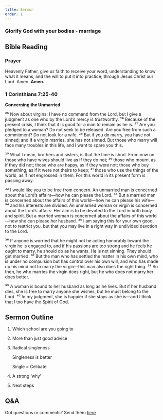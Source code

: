 ```yaml
---
title: Sermon 
order: 1
---
```


### Glorify God with your bodies - marriage
## Bible Reading

### Prayer
Heavenly Father, give us faith to receive your word, understanding to know what it means, and the will to put it into practice; through Jesus Christ our Lord. Amen.
**Amen.**


### 1 Corinthians 7:25-40

**Concerning the Unmarried**

²⁵ Now about virgins: I have no command from the Lord, but I give a judgment as one who by the Lord’s mercy is trustworthy. ²⁶ Because of the present crisis, I think that it is good for a man to remain as he is. ²⁷ Are you pledged to a woman? Do not seek to be released. Are you free from such a commitment? Do not look for a wife. ²⁸ But if you do marry, you have not sinned; and if a virgin marries, she has not sinned. But those who marry will face many troubles in this life, and I want to spare you this.

²⁹ What I mean, brothers and sisters, is that the time is short. From now on those who have wives should live as if they do not; ³⁰ those who mourn, as if they did not; those who are happy, as if they were not; those who buy something, as if it were not theirs to keep; ³¹ those who use the things of the world, as if not engrossed in them. For this world in its present form is passing away.

³² I would like you to be free from concern. An unmarried man is concerned about the Lord’s affairs—how he can please the Lord. ³³ But a married man is concerned about the affairs of this world—how he can please his wife— ³⁴ and his interests are divided. An unmarried woman or virgin is concerned about the Lord’s affairs: Her aim is to be devoted to the Lord in both body and spirit. But a married woman is concerned about the affairs of this world—how she can please her husband. ³⁵ I am saying this for your own good, not to restrict you, but that you may live in a right way in undivided devotion to the Lord.

³⁶ If anyone is worried that he might not be acting honorably toward the virgin he is engaged to, and if his passions are too strong and he feels he ought to marry, he should do as he wants. He is not sinning. They should get married. ³⁷ But the man who has settled the matter in his own mind, who is under no compulsion but has control over his own will, and who has made up his mind not to marry the virgin—this man also does the right thing. ³⁸ So then, he who marries the virgin does right, but he who does not marry her does better. 

³⁹ A woman is bound to her husband as long as he lives. But if her husband dies, she is free to marry anyone she wishes, but he must belong to the Lord. ⁴⁰ In my judgment, she is happier if she stays as she is—and I think that I too have the Spirit of God.


## Sermon Outline
1. Which school are you going to

2. More than just good advice

3. Radical singleness

   Singleness is better

   Single = Celibate

6. A strong ‘why’

7. Next steps   

## Q&A
Got questions or comments? Send them [here](https://tinyurl.com/SGHACQuestionsAnswers)

